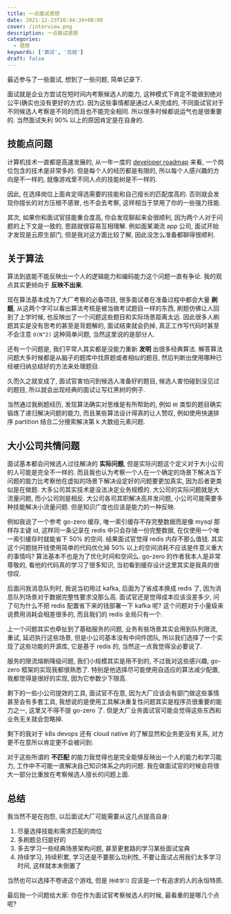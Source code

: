 ```yaml
---
title: 一点面试感想
date: 2021-12-23T10:44:34+08:00
cover: /interview.png
description: 一点面试感想
categories:
  - 感想
keywords: ['面试', '总结']
draft: false
---
```


最近参与了一些面试, 想到了一些问题, 简单记录下.

面试就是企业方尝试在短时间内考察候选人的能力, 这种模式下肯定不能做到绝对公平(确实也没有更好的方式). 因为这些事情都是通过人来完成的, 不同面试官对于不同候选人考察是不同的而且也不能完全相同. 所以很多时候都说运气也是很重要的. 当然面试失利 90% 以上的原因肯定是在自身的.

## 技能点问题

计算机技术一直都是高速发展的, 从一年一度的 [developer roadmap](https://roadmap.sh/backend) 来看, 一个岗位包含的技术是非常多的. 但是每个人的经历都是有限的, 所以每个人感兴趣的方向是不一样的, 就像游戏里不同人点的技能树是不一样的.

因此, 在选择岗位上面肯定得选需要的技能和自己擅长的匹配度高的. 否则就会发现你擅长的对方压根不感冒, 也不会去考察, 这样相当于禁用了你的一些强力技能.

其次, 如果你和面试官技能重合度高, 你会发现聊起来会很顺利, 因为两个人对于问题的上下文是一致的, 思路就很容易互相理解. 例如面某潮流 app 公司, 面试开始才发现是云原生部门, 但是我对这方面比较了解, 因此没怎么准备都聊得很顺利.

## 关于算法

算法到底能不能反映出一个人的逻辑能力和编码能力这个问题一直有争论. 我的观点其实更倾向于 **反映不出来**.

现在算法基本成为了大厂考察的必备项目, 很多面试者在准备过程中都会大量 **刷题**, 从这两个字可以看出算法考核是被当做考试题目一样的东西, 刷题仿佛让人回到了上学时候, 也反映出了一个问题这些题目和实际场景距离太远. 因此很多人刷题其实是没有思考的甚至是背题解的, 面试结束就会扔掉, 真正工作写代码时甚至不会注意 `O(N^2)` 这种简单问题, 当然这里说的是部分人.

还有一个问题是, 我们平常人其实都是没能力重新 **发明** 出很多经典算法. 解答算法问题大多时候都是从脑子的题库中找原题或者相似的题目, 然后判断出使用哪种已经被归纳总结好的方法来处理题目.

久而久之就变成了, 面试官害怕问到候选人准备好的题目, 候选人害怕碰到没见过的题目, 所以就会出现经典的面试让写红黑树的例子.

当然通过我刷题经历, 发现算法确实对思维是有所帮助的, 例如 `树` 类型的题目确实锻炼了递归解决问题的能力, 而且某些算法设计得真的让人赞叹, 例如使用快速排序 partition 结合二分搜索解决第 k 大数组元素问题.

## 大小公司共情问题

面试基本都会问候选人过往解决的 **实际问题**, 但是实际问题这个定义对于大小公司的人可能是完全不一样的. 而且我也认为考察一个人在一个确定的场景下解决当下问题的能力比考察他在虚拟的场景下解决设定好的问题要更加真实, 因为后者更类似是在做题. 大多公司其实技术是没法决定业务规模的. 大公司的实际问题就是大流量问题, 而小公司则是相反. 大公司各司其职解决高并发问题, 小公司可能需要多种技能解决小流量问题. 但是知识广度也应该是能力的一种反映.

例如我说了一个参考 go-zero 缓存, 唯一索引缓存不存完整数据而是像 mysql 那样存主键 id, 这样同一条记录在 redis 中只会存储一份完整数据, 在仅使用一个唯一索引缓存时就能省下 50% 的空间. 结果面试官觉得 redis 内存不那么值钱. 其实这个问题抛开钱使用简单的代码优化掉 50% 以上的空间消耗不应该是件意义重大的事情吗? 算法基本不也是为了优化时间和空间么. go-zero 的作者我本人是非常尊敬的, 看他的代码真的学习了很多知识, 当初看到缓存设计这里其实是我真的很惊叹.

后面问我消息队列时, 我说当初用过 kafka, 后面为了省成本换成 redis 了, 因为消息队列场景对于数据完整性要求没那么高. 面试官还是觉得成本应该没差多少, 问了句为什么不把 redis 配置省下来的钱部署一下 kafka 呢? 这个问题对于小量级来说费用消耗会相差很多的, 而且我们的 redis 全局只有一个.

上一个问题其实也牵扯到了基础服务的问题, 业务有些场景其实会用到队列限流, 重试, 延迟执行这些场景, 但是小公司基本没有中间件团队, 所以我们选择了一个实现了这些功能的开源库, 它是基于 redis 的, 当然这一点我觉得没必要说了.

服务的限流熔断降级问题, 我们小规模其实是用不到的, 不过我对这些感兴趣, go-zero 框架的实现我都很熟悉了. 特别是他选择尽可能使用自适应的算法减少配置, 我都觉得是很好的实现, 因为它参数少下限高.

剩下的一些小公司提效的工具, 面试官不在意, 因为大厂应该会有部门做这些事情甚至会有多套工具, 我想说的是使用工具解决重复性问题其实是程序员很重要的能力之一, 这里又不得不提 go-zero 了. 但是大厂业务面试官可能会觉得这些东西和业务无关就会忽略掉.

剩下的我对于 k8s devops 还有 cloud native 的了解显然和业务更没有关系, 对方更不在意所以肯定更不会被问到.

对于这些所谓的 **不匹配** 的能力我觉得也是完全能够反映出一个人的能力和学习能力, 工作中不可能一直解决自己知识体系之内的问题. 我在做面试官的时候会将很大一部分比重放在考察候选人擅长的问题上面.

## 总结

我当然不是在抱怨, 以后面试大厂可能需要从这几点提高自身:

1. 尽量选择技能和需求匹配的岗位
2. 多刷题总归是好的
3. 多去学习一些经典场景架构问题, 甚至更套路的学习某些面试宝典
4. 持续学习, 持续积累, 学习还是不要那么功利性, 不要让面试占用我们太多学习时间, 这样就本末倒置了

当然也可以选择不卷进这个游戏, 但是 `持续学习` 应该是一个有追求的人的永恒特质.

最后抛一个问题给大家: 你在作为面试官考察候选人的时候, 最看重的是哪几个点呢?
